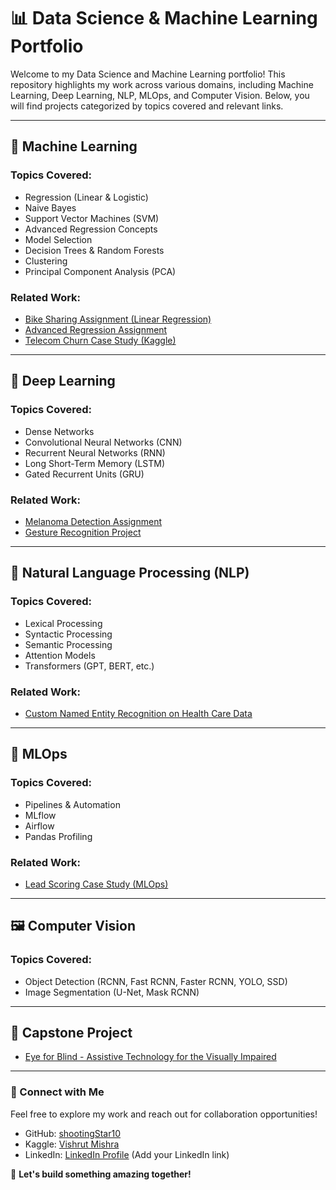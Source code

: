 # 📊 Data Science & Machine Learning Portfolio

Welcome to my Data Science and Machine Learning portfolio! This repository highlights my work across various domains, including Machine Learning, Deep Learning, NLP, MLOps, and Computer Vision. Below, you will find projects categorized by topics covered and relevant links.

---

## 🧠 Machine Learning

### Topics Covered:
- Regression (Linear & Logistic)
- Naive Bayes
- Support Vector Machines (SVM)
- Advanced Regression Concepts
- Model Selection
- Decision Trees & Random Forests
- Clustering
- Principal Component Analysis (PCA)

### Related Work:
- [Bike Sharing Assignment (Linear Regression)](https://github.com/shootingStar10/Bike-Sharing-Assignment-on-Linear-Regression)
- [Advanced Regression Assignment](https://github.com/shootingStar10/Assignment-on-Advanced-Regression)
- [Telecom Churn Case Study (Kaggle)](https://www.kaggle.com/code/vishrutmishra/telecom-churn-case-study-hackathon-c61)

---

## 🤖 Deep Learning

### Topics Covered:
- Dense Networks
- Convolutional Neural Networks (CNN)
- Recurrent Neural Networks (RNN)
- Long Short-Term Memory (LSTM)
- Gated Recurrent Units (GRU)

### Related Work:
- [Melanoma Detection Assignment](https://github.com/shootingStar10/Melanoma-Detection-Assignment)
- [Gesture Recognition Project](https://github.com/shootingStar10/Gesture-Recognition-Project)

---

## 🔡 Natural Language Processing (NLP)

### Topics Covered:
- Lexical Processing
- Syntactic Processing
- Semantic Processing
- Attention Models
- Transformers (GPT, BERT, etc.)

### Related Work:
- [Custom Named Entity Recognition on Health Care Data](https://github.com/shootingStar10/Custom-NER-Assignment-on-Health-Care-Data-)

---

## 🚀 MLOps

### Topics Covered:
- Pipelines & Automation
- MLflow
- Airflow
- Pandas Profiling

### Related Work:
- [Lead Scoring Case Study (MLOps)](https://github.com/shootingStar10/MLOps-Assignment---Lead-Scoring-Case-Study)

---

## 🖼️ Computer Vision

### Topics Covered:
- Object Detection (RCNN, Fast RCNN, Faster RCNN, YOLO, SSD)
- Image Segmentation (U-Net, Mask RCNN)

---

## 🎯 Capstone Project

- [Eye for Blind - Assistive Technology for the Visually Impaired](https://github.com/shootingStar10/eye-for-blind)

---

### 📌 Connect with Me
Feel free to explore my work and reach out for collaboration opportunities!

- GitHub: [shootingStar10](https://github.com/shootingStar10)
- Kaggle: [Vishrut Mishra](https://www.kaggle.com/vishrutmishra)
- LinkedIn: [LinkedIn Profile](#) (Add your LinkedIn link)

🚀 **Let's build something amazing together!**
